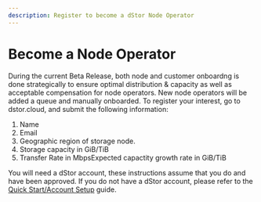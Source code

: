 ```yaml
---
description: Register to become a dStor Node Operator
---
```


# Become a Node Operator



During the current Beta Release,  both node and customer onboardng is done strategically to ensure optimal distribution & capacity as well as acceptable compensation for node operators.  New node operators will be added a queue and manually onboarded.  To register your interest, go to dstor.cloud, and submit the following information:

1. Name
2. Email
3. Geographic region of storage node.
4. Storage capacity in GiB/TiB
5. Transfer Rate in MbpsExpected capactity growth rate in GiB/TiB

You will need a dStor account, these instructions assume that you do and have been approved. If you do not have a dStor account, please refer to the [Quick Start/Account Setup](../../master/account-setup.md) guide. &#x20;
